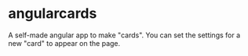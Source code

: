 # angularcards
A self-made angular app to make "cards". You can set the settings for a new "card" to appear on the page. 
